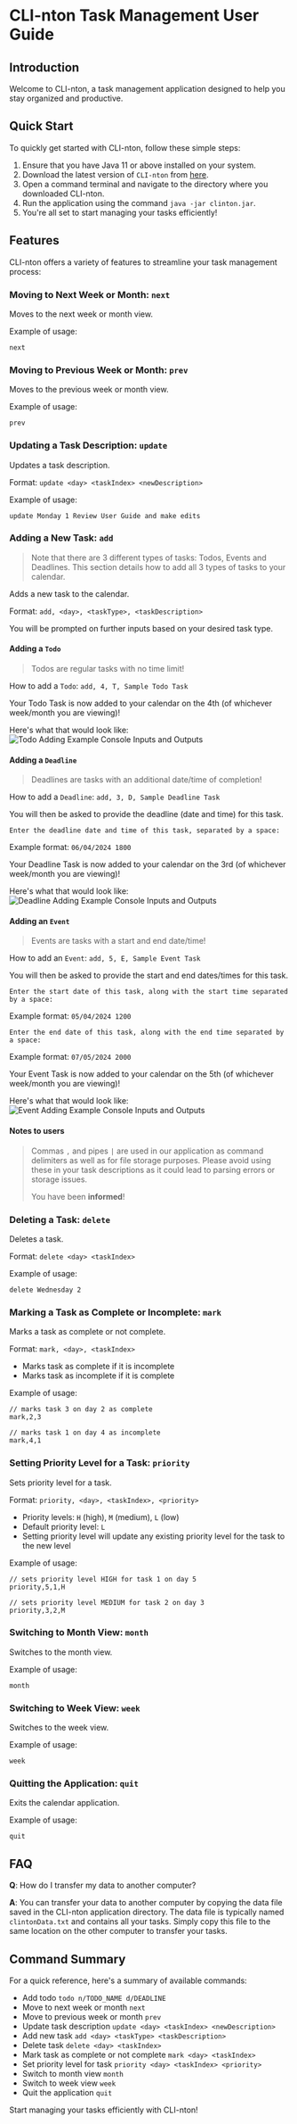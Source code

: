 # CLI-nton Task Management User Guide

## Introduction

Welcome to CLI-nton, a task management application designed to help you stay organized and productive.

## Quick Start

To quickly get started with CLI-nton, follow these simple steps:

1. Ensure that you have Java 11 or above installed on your system.
2. Download the latest version of `CLI-nton` from [here](http://link.to/clinton).
3. Open a command terminal and navigate to the directory where you downloaded CLI-nton.
4. Run the application using the command `java -jar clinton.jar`.
5. You're all set to start managing your tasks efficiently!

## Features

CLI-nton offers a variety of features to streamline your task management process:


### Moving to Next Week or Month: `next`

Moves to the next week or month view.

Example of usage:

```
next
```

### Moving to Previous Week or Month: `prev`

Moves to the previous week or month view.

Example of usage:

```
prev
```

### Updating a Task Description: `update`

Updates a task description.

Format: `update <day> <taskIndex> <newDescription>`

Example of usage:

```
update Monday 1 Review User Guide and make edits
```

### Adding a New Task: `add`
> Note that there are 3 different types of tasks: Todos, Events and Deadlines.
> This section details how to add all 3 types of tasks to your calendar. 

Adds a new task to the calendar. 

Format: `add, <day>, <taskType>, <taskDescription>`

You will be prompted on further inputs based on your desired task type.

#### Adding a `Todo`
> Todos are regular tasks with no time limit!

How to add a `Todo`: `add, 4, T, Sample Todo Task`

Your Todo Task is now added to your calendar on the 4th (of whichever week/month you are viewing)!

Here's what that would look like:
![Todo Adding Example Console Inputs and Outputs](images/Todo-Example.png)

#### Adding a `Deadline` 
> Deadlines are tasks with an additional date/time of completion!

How to add a `Deadline`: `add, 3, D, Sample Deadline Task`

You will then be asked to provide the deadline (date and time) for this task.

`Enter the deadline date and time of this task, separated by a space: `

Example format: `06/04/2024 1800`  

Your Deadline Task is now added to your calendar on the 3rd (of whichever week/month you are viewing)!

Here's what that would look like: 
![Deadline Adding Example Console Inputs and Outputs](images/Deadline-Example.png)

#### Adding an `Event`
> Events are tasks with a start and end date/time!

How to add an `Event`: `add, 5, E, Sample Event Task`

You will then be asked to provide the start and end dates/times for this task.

`Enter the start date of this task, along with the start time separated by a space: `

Example format: `05/04/2024 1200`

`Enter the end date of this task, along with the end time separated by a space: `

Example format: `07/05/2024 2000`

Your Event Task is now added to your calendar on the 5th (of whichever week/month you are viewing)!

Here's what that would look like: 
![Event Adding Example Console Inputs and Outputs](images/Event-Example.png)

#### **Notes to users**
> Commas `,` and pipes `|` are used in our application as command delimiters as well as for file storage purposes.
> Please avoid using these in your task descriptions as it could lead to parsing errors or storage issues.
> 
> You have been **informed**!

### Deleting a Task: `delete`

Deletes a task.

Format: `delete <day> <taskIndex>`

Example of usage:

```
delete Wednesday 2
```

### Marking a Task as Complete or Incomplete: `mark`

Marks a task as complete or not complete.

Format: `mark, <day>, <taskIndex>`
- Marks task as complete if it is incomplete
- Marks task as incomplete if it is complete

Example of usage:

```
// marks task 3 on day 2 as complete
mark,2,3

// marks task 1 on day 4 as incomplete
mark,4,1
```

### Setting Priority Level for a Task: `priority`

Sets priority level for a task.

Format: `priority, <day>, <taskIndex>, <priority>`
- Priority levels: `H` (high), `M` (medium), `L` (low)
- Default priority level: `L`
- Setting priority level will update any existing priority level for the task to the new level

Example of usage:

```
// sets priority level HIGH for task 1 on day 5
priority,5,1,H

// sets priority level MEDIUM for task 2 on day 3
priority,3,2,M
```

### Switching to Month View: `month`

Switches to the month view.

Example of usage:

```
month
```

### Switching to Week View: `week`

Switches to the week view.

Example of usage:

```
week
```

### Quitting the Application: `quit`

Exits the calendar application.

Example of usage:

```
quit
```

## FAQ

**Q**: How do I transfer my data to another computer?

**A**: You can transfer your data to another computer by copying the data file saved in the CLI-nton application directory. The data file is typically named `clintonData.txt` and contains all your tasks. Simply copy this file to the same location on the other computer to transfer your tasks.

## Command Summary

For a quick reference, here's a summary of available commands:

- Add todo `todo n/TODO_NAME d/DEADLINE`
- Move to next week or month `next`
- Move to previous week or month `prev`
- Update task description `update <day> <taskIndex> <newDescription>`
- Add new task `add <day> <taskType> <taskDescription>`
- Delete task `delete <day> <taskIndex>`
- Mark task as complete or not complete `mark <day> <taskIndex>`
- Set priority level for task `priority <day> <taskIndex> <priority>`
- Switch to month view `month`
- Switch to week view `week`
- Quit the application `quit`

Start managing your tasks efficiently with CLI-nton!
